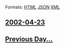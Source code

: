 
Formats: [HTML](2002/04/23/index.html)  [JSON](2002/04/23/index.json)  [XML](2002/04/23/index.xml)  

## [2002-04-23](/news/2002/04/23/index.md)

## [Previous Day...](/news/2002/04/22/index.md)

